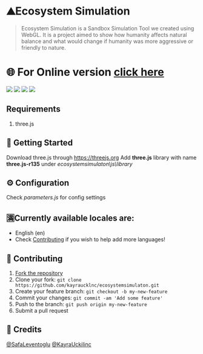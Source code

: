 # ⛰Ecosystem Simulation
> Ecosystem Simulation is a Sandbox Simulation Tool we created using WebGL. It is a project aimed to show how humanity affects natural balance and what would change if humanity was more aggressive or friendly to nature.

# 🌐 For Online version [click here](https://kayraucklnc.github.io/ecosystemsimulaton/)

![](https://github.com/kayraucklnc/ecosystemsimulaton/blob/main/gifs/1%20(2).gif?raw=true)
![](https://github.com/kayraucklnc/ecosystemsimulaton/blob/main/gifs/1%20(3).gif?raw=true)
![](https://github.com/kayraucklnc/ecosystemsimulaton/blob/main/gifs/1%20(4).gif?raw=true)
![](https://github.com/kayraucklnc/ecosystemsimulaton/blob/main/gifs/1%20(5).gif?raw=true)


## Requirements
1. three.js

## 🚀 Getting Started
Download three.js through https://threejs.org
Add **three.js** library with name **three.js-r135** under *ecosystemsimulaton\js\library* 

## ⚙️ Configuration
Check *parameters.js* for config settings

## 🈵Currently available locales are:
- English (en)
- Check [Contributing](#-contributing) if you wish to help add more languages!

## 🤝 Contributing
1. [Fork the repository](https://github.com/kayraucklnc/ecosystemsimulaton.git)
2. Clone your fork: `git clone https://github.com/kayraucklnc/ecosystemsimulaton.git`
3. Create your feature branch: `git checkout -b my-new-feature`
4. Commit your changes: `git commit -am 'Add some feature'`
5. Push to the branch: `git push origin my-new-feature`
6. Submit a pull request

## 📝 Credits

[@SafaLeventoglu](https://github.com/safalevent)
[@KayraUckilinc](https://github.com/kayraucklnc)
